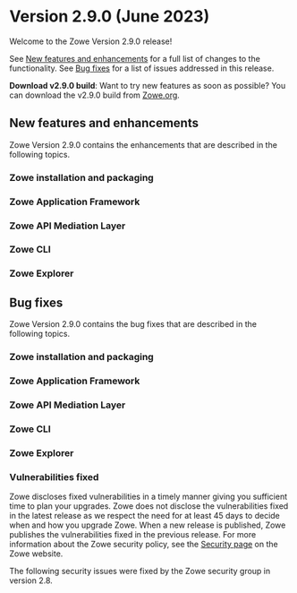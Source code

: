 # Version 2.9.0 (June 2023)

Welcome to the Zowe Version 2.9.0 release!

See [New features and enhancements](#new-features-and-enhancements) for a full list of changes to the functionality. See [Bug fixes](#bug-fixes) for a list of issues addressed in this release.

**Download v2.9.0 build**: Want to try new features as soon as possible? You can download the v2.9.0 build from [Zowe.org](https://www.zowe.org/download.html).

## New features and enhancements

Zowe Version 2.9.0 contains the enhancements that are described in the following topics.

### Zowe installation and packaging

### Zowe Application Framework

### Zowe API Mediation Layer

### Zowe CLI

### Zowe Explorer

## Bug fixes

Zowe Version 2.9.0 contains the bug fixes that are described in the following topics.

### Zowe installation and packaging

### Zowe Application Framework

### Zowe API Mediation Layer

### Zowe CLI

### Zowe Explorer

### Vulnerabilities fixed

Zowe discloses fixed vulnerabilities in a timely manner giving you sufficient time to plan your upgrades. Zowe does not disclose the vulnerabilities fixed in the latest release as we respect the need for at least 45 days to decide when and how you upgrade Zowe. When a new release is published, Zowe publishes the vulnerabilities fixed in the previous release. For more information about the Zowe security policy, see the [Security page](https://www.zowe.org/security.html) on the Zowe website.

The following security issues were fixed by the Zowe security group in version 2.8.

